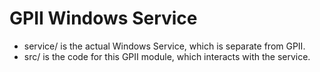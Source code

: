 # GPII Windows Service

* service/ is the actual Windows Service, which is separate from GPII.
* src/ is the code for this GPII module, which interacts with the service.

